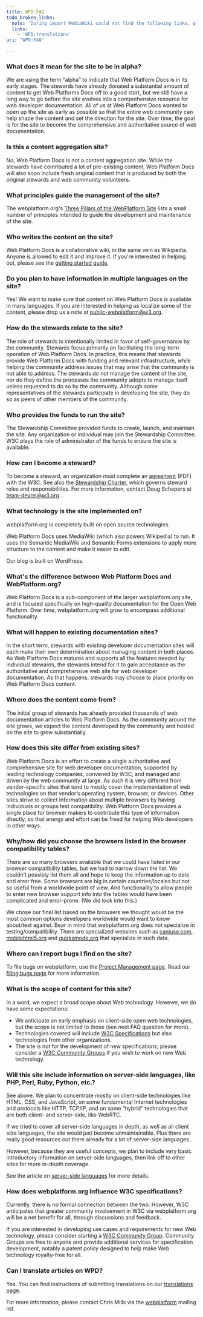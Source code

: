 ```yaml
---
title: WPD:FAQ
todo_broken_links:
  note: 'During import MediaWiki could not find the following links, please fix and adjust this list.'
  links:
    - 'WPD:translations'
uri: 'WPD:FAQ'

---
```

### What does it mean for the site to be in alpha?

We are using the term “alpha” to indicate that Web Platform Docs is in its early stages. The stewards have already donated a substantial amount of content to get Web Platforms Docs off to a good start, but we still have a long way to go before the site evolves into a comprehensive resource for web developer documentation. All of us at Web Platform Docs wanted to open up the site as early as possible so that the entire web community can help shape the content and set the direction for the site. Over time, the goal is for the site to become the comprehensive and authoritative source of web documentation.

### Is this a content aggregation site?

No, Web Platform Docs is not a content aggregation site. While the stewards have contributed a lot of pre-existing content, Web Platform Docs will also soon include fresh original content that is produced by both the original stewards and web community volunteers.

### What principles guide the management of the site?

The webplatform.org's [Three Pillars of the WebPlatform Site](/WPD:Pillars) lists a small number of principles intended to guide the development and maintenance of the site.

### Who writes the content on the site?

Web Platform Docs is a collaborative wiki, in the same vein as Wikipedia. Anyone is allowed to edit it and improve it. If you're interested in helping out, please see the [getting started guide](/WPD:Getting_Started).

### Do you plan to have information in multiple languages on the site?

Yes! We want to make sure that content on Web Platform Docs is available in many languages. If you are interested in helping us localize some of the content, please drop us a note at <public-webplatform@w3.org>.

### How do the stewards relate to the site?

The role of stewards is intentionally limited in favor of self-governance by the community. Stewards focus primarily on facilitating the long-term operation of Web Platform Docs. In practice, this means that stewards provide Web Platform Docs with funding and relevant infrastructure, while helping the community address issues that may arise that the community is not able to address. The stewards do not manage the content of the site, nor do they define the processes the community adopts to manage itself unless requested to do so by the community. Although some representatives of the stewards participate in developing the site, they do so as peers of other members of the community.

### Who provides the funds to run the site?

The Stewardship Committee provided funds to create, launch, and maintain the site. Any organization or individual may join the Stewardship Committee. W3C plays the role of administrator of the funds to ensure the site is available.

### How can I become a steward?

To become a steward, an organization must complete an [agreement](https://www.w3.org/Consortium/Legal/2012/08-WebPlatformDocsStewardshipAgreement-1.pdf) (PDF) with the W3C. See also the [Stewardship Charter](http://docs.webplatform.org/wiki/WPD:Stewardship_Committee_Charter), which governs steward roles and responsibilities. For more information, contact Doug Schepers at <team-devrel@w3.org>.

### What technology is the site implemented on?

webplatform.org is completely built on open source technologies.

Web Platform Docs uses MediaWiki (which also powers Wikipedia) to run. It uses the Semantic MediaWiki and Semantic Forms extensions to apply more structure to the content and make it easier to edit.

Our blog is built on WordPress.

### What's the difference between Web Platform Docs and WebPlatform.org?

Web Platform Docs is a sub-component of the larger webplatform.org site, and is focused specifically on high-quality documentation for the Open Web Platform. Over time, webplatform.org will grow to encompass additional functionality.

### What will happen to existing documentation sites?

In the short term, stewards with existing developer documentation sites will each make their own determination about managing content in both places. As Web Platform Docs matures and supports all the features needed by individual stewards, the stewards intend for it to gain acceptance as the authoritative and comprehensive web site for web developer documentation. As that happens, stewards may choose to place priority on Web Platform Docs content.

### Where does the content come from?

The initial group of stewards has already provided thousands of web documentation articles to Web Platform Docs. As the community around the site grows, we expect the content developed by the community and hosted on the site to grow substantially.

### How does this site differ from existing sites?

Web Platform Docs is an effort to create a single authoritative and comprehensive site for web developer documentation, supported by leading technology companies, convened by W3C, and managed and driven by the web community at large. As such it is very different from vendor-specific sites that tend to mostly cover the implementation of web technologies on that vendor’s operating system, browser, or devices. Other sites strive to collect information about multiple browsers by having individuals or groups test compatibility. Web Platform Docs provides a single place for browser makers to contribute this type of information directly, so that energy and effort can be freed for helping Web developers in other ways.

### Why/how did you choose the browsers listed in the browser compatibility tables?

There are so many browsers available that we could have listed in our browser compatibility tables, but we had to narrow down the list. We couldn't possibly list them all and hope to keep the information up to date and error free. Some browsers are big in certain countries/locales but not so useful from a worldwide point of view. And functionality to allow people to enter new browser support info into the tables would have been complicated and error-prone. (We did look into this.)

We chose our final list based on the browsers we thought would be the most common options developers worldwide would want to know about/test against. Bear in mind that webplatform.org does not specialize in testing/compatibility. There are specialized websites such as [caniuse.com](http://caniuse.com), [mobilehtml5.org](http://mobilehtml5.org/) and [quirksmode.org](http://www.quirksmode.org/compatibility.html) that specialize in such data.

### Where can I report bugs I find on the site?

To file bugs on webplatform, use the [Project Management page](http://project.webplatform.org). Read our [filing bugs page](http://docs.webplatform.org/wiki/WPD:Filing_Bugs) for more information.

### What is the scope of content for this site?

In a word, we expect a broad scope about Web technology. However, we do have some expectations:

-   We anticipate an early emphasis on client-side open web technologies, but the scope is not limited to those (see next FAQ question for more).
-   Technologies covered will include [W3C Specifications](http://www.w3.org/TR/) but also technologies from other organizations.
-   The site is not for the development of new specifications; please consider a [W3C Community Groups](http://www.w3.org/community/) if you wish to work on new Web technology.

### Will this site include information on server-side languages, like PHP, Perl, Ruby, Python, etc.?

See above. We plan to concentrate mostly on client-side technologies like HTML, CSS, and JavaScript, on some fundamental Internet technologies and protocols like HTTP, TCP/IP, and on some “hybrid” technologies that are both client- and server-side, like WebRTC.

If we tried to cover all server-side languages in depth, as well as all client side languages, the site would just become unmaintainable. Plus there are really good resources out there already for a lot of server-side languages.

However, because they are useful concepts, we plan to include very basic introductory information on server-side languages, then link off to other sites for more in-depth coverage.

See the article on [server-side languages](/server-side_languages) for more details.

### How does webplatform.org influence W3C specifications?

Currently, there is no formal connection between the two. However, W3C anticipates that greater community involvement in W3C via webplatform.org will be a net benefit for all, through discussions and feedback.

If you are interested in developing use cases and requirements for new Web technology, please consider starting a [W3C Community Group](http://www.w3.org/community/). Community Groups are free to anyone and provide additional services for specification development, notably a patent policy designed to help make Web technology royalty-free for all.

### Can I translate articles on WPD?

Yes. You can find instructions of submitting translations on our [translations page](/w/index.php?title=WPD:translations&action=edit&redlink=1).

For more information, please contact Chris Mills via the [webplatform](http://lists.w3.org/Archives/Public/public-webplatform/) mailing list.
